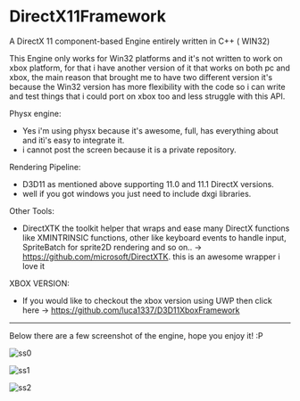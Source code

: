 # DirectX11Framework
A DirectX 11 component-based Engine entirely written in C++ ( WIN32)

This Engine only works for Win32 platforms and it's not written to work on xbox platform, for that i have another version of it that works on both pc and xbox, the main reason that brought me to have two different version it's because the Win32 version has more flexibility with the code so i can write and test things that i could port on xbox too and less struggle with this API.

Physx engine:

- Yes i'm using physx because it's awesome, full, has everything about and itì's easy to integrate it.
- i cannot post the screen because it is a private repository.

Rendering Pipeline:

- D3D11 as mentioned above supporting 11.0 and 11.1 DirectX versions.
- well if you got windows you just need to include dxgi libraries.

Other Tools:

- DirectXTK the toolkit helper that wraps and ease many DirectX functions like XMINTRINSIC functions, other like keyboard events to handle input, SpriteBatch for sprite2D rendering and so on.. -> https://github.com/microsoft/DirectXTK. this is an awesome wrapper i love it

XBOX VERSION:

- If  you would like to checkout the xbox version using UWP then click here -> https://github.com/luca1337/D3D11XboxFramework

-----------------------------------------------------------------------------

Below there are a few screenshot of the engine, hope you enjoy it! :P

![ss0](https://user-images.githubusercontent.com/7602472/61190974-f06c7d80-a6a4-11e9-8522-d097cda94e69.png)

![ss1](https://user-images.githubusercontent.com/7602472/61190975-f4000480-a6a4-11e9-87ad-dff29524b076.png)

![ss2](https://user-images.githubusercontent.com/7602472/61190978-f7938b80-a6a4-11e9-9f6c-0d3eda76e61c.png)
